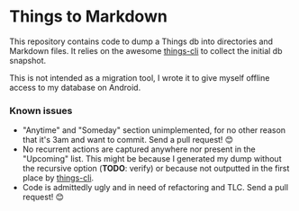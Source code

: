 # Things to Markdown

This repository contains code to dump a Things db into directories
and Markdown files. It relies on the awesome [things-cli](https://github.com/thingsapi/things-cli)
to collect the initial db snapshot.

This is not intended as a migration tool, I wrote it to give myself offline access to my database on Android.

### Known issues
* "Anytime" and "Someday" section unimplemented, for no other reason that it's 3am and want to commit.
Send a pull request! 😊
* No recurrent actions are captured anywhere nor present in the "Upcoming" list. This might be because I generated my
dump without the recursive option (**TODO**: verify) or because not outputted in the first place by [things-cli](https://github.com/thingsapi/things-cli).
* Code is admittedly ugly and in need of refactoring and TLC. Send a pull request! 😊